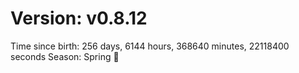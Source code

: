 # Version: v0.8.12
Time since birth: 256 days, 6144 hours, 368640 minutes, 22118400 seconds
Season: Spring 🌸
